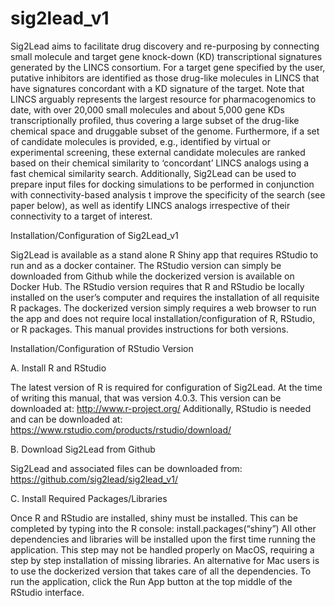 # sig2lead_v1
Sig2Lead aims to facilitate drug discovery and re-purposing by connecting small molecule and target gene knock-down (KD) transcriptional signatures generated by the LINCS consortium. For a target gene specified by the user, putative inhibitors are identified as those drug-like molecules in LINCS that have signatures concordant with a KD signature of the target. Note that LINCS arguably represents the largest resource for pharmacogenomics to date, with over 20,000 small molecules and about 5,000 gene KDs transcriptionally profiled, thus covering a large subset of the drug-like chemical space and druggable subset of the genome.  Furthermore, if a set of candidate molecules is provided, e.g., identified by virtual or experimental screening, these external candidate molecules are ranked based on their chemical similarity to ‘concordant’ LINCS analogs using a fast chemical similarity search. Additionally, Sig2Lead can be used to prepare input files for docking simulations to be performed in conjunction with connectivity-based analysis t improve the specificity of the search (see paper below), as well as identify LINCS analogs irrespective of their connectivity to a target of interest.

Installation/Configuration of Sig2Lead_v1

Sig2Lead is available as a stand alone R Shiny app that requires RStudio to run and as a docker container.  The RStudio version can simply be downloaded from Github while the dockerized version is available on Docker Hub.  The RStudio version requires that R and RStudio be locally installed on the user’s computer and requires the installation of all requisite R packages.  The dockerized version simply requires a web browser to run the app and does not require local installation/configuration of R, RStudio, or R packages.  This manual provides instructions for both versions.  

Installation/Configuration of RStudio Version

A.  Install R and RStudio

The latest version of R is required for configuration of Sig2Lead. At the time of writing this manual, that was version 4.0.3. This version can be downloaded at:
	http://www.r-project.org/
Additionally, RStudio is needed and can be downloaded at:
	https://www.rstudio.com/products/rstudio/download/

B.  Download Sig2Lead from Github

Sig2Lead and associated files can be downloaded from:
https://github.com/sig2lead/sig2lead_v1/

C.  Install Required Packages/Libraries

Once R and RStudio are installed, shiny must be installed. This can be completed by typing into the R console:
install.packages(“shiny”)
        All other dependencies and libraries will be installed upon the first time running the application.
        This step may not be handled properly on MacOS, requiring a step by step installation of missing libraries. An alternative for Mac users is to use the dockerized version that takes care of all the dependencies.
        To run the application, click the Run App button at the top middle of the RStudio interface.

